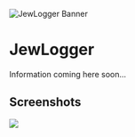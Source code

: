 ![JewLogger Banner](https://i.imgur.com/rKlhAwn.png)

# JewLogger #

Information coming here soon...

## Screenshots ##

![](https://i.imgur.com/FzOPvkU.png)
